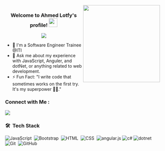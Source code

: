 
<img width="250" align="right" src="https://c.tenor.com/_DOBjnGspYAAAAAM/code-coding.gif">

<h3 align="center">
  Welcome to Ahmed Lotfy's profile!
  <img src="https://media.giphy.com/media/hvRJCLFzcasrR4ia7z/giphy.gif" width="28">
</h3>

<!-- Typing SVG by DenverCoder1 - https://github.com/DenverCoder1/readme-typing-svg -->
<p align="center">
  <a href="https://github.com/DenverCoder1/readme-typing-svg"><img src="https://readme-typing-svg.herokuapp.com/?lines=Full-stack%20web%20developer;Always%20learning%20new%20things&font=Fira%20Code&center=true&width=440&height=45&color=f75c7e&vCenter=true&size=22"></a>
</p> 

- 🏢 I'm a Software Engineer Trainee @ITI
- 💬 Ask me about my experience with JavaScript, Anguler, and dotNet, or anything related to web development.
- ⚡ Fun Fact: "I write code that sometimes works on the first try. It's my superpower 🦸‍♂️."


### Connect with Me :

<a href="https://www.linkedin.com/in/ahmed-mahmoud-lotfy/" target="_blank"><img src="https://img.shields.io/badge/-Ahmed%20Lotfy-0077B5?style=for-the-badge&logo=Linkedin&logoColor=white"/></a> 
 
### 🛠 &nbsp;Tech Stack
![JavaScript](https://img.shields.io/badge/-JavaScript-05122A?style=flat&logo=javascript)&nbsp;
![Bootstrap](https://img.shields.io/badge/-Bootstrap-05122A?style=flat&logo=bootstrap&logoColor=563D7C)&nbsp;
![HTML](https://img.shields.io/badge/-HTML-05122A?style=flat&logo=HTML5)&nbsp;
![CSS](https://img.shields.io/badge/-CSS-05122A?style=flat&logo=CSS3&logoColor=1572B6)&nbsp;
![angular.js](https://img.shields.io/badge/-angular-05122A?style=flat&logo=angular)
![c#](https://img.shields.io/badge/-Sharp-05122A?style=flat&logo=c#)
![dotnet](https://img.shields.io/badge/-dotnet-05122A?style=flat&logo=dotnet&logoColor=339933)&nbsp;
![Git](https://img.shields.io/badge/-Git-05122A?style=flat&logo=git)&nbsp;
![GitHub](https://img.shields.io/badge/-GitHub-05122A?style=flat&logo=github)&nbsp;
 


 
